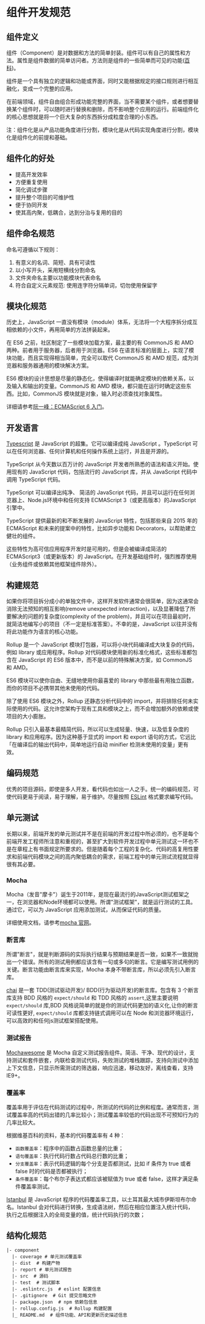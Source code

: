 # 组件开发规范

## 组件定义

组件（Component）是对数据和方法的简单封装。组件可以有自己的属性和方法。属性是组件数据的简单访问者。方法则是组件的一些简单而可见的功能([百科](https://baike.baidu.com/item/%E7%BB%84%E4%BB%B6/6902128?fr=aladdin))。

组件是一个具有独立的逻辑和功能或界面，同时又能根据规定的接口规则进行相互融化，变成一个完整的应用。

在前端领域，组件自由组合形成功能完整的界面，当不需要某个组件，或者想要替换某个组件时，可以随时进行替换和删除，而不影响整个应用的运行。前端组件化的核心思想就是将一个巨大复杂的东西拆分成粒度合理的小东西。

注：组件化是从产品功能角度进行分割，模块化是从代码实现角度进行分割，模块化是组件化的前提和基础。

## 组件化的好处

- 提高开发效率
- 方便重复使用
- 简化调试步骤
- 提升整个项目的可维护性
- 便于协同开发
- 使其高内聚，低耦合，达到分治与复用的目的

## 组件命名规范

命名可遵循以下规则：

1. 有意义的名词、简短、具有可读性
2. 以小写开头，采用短横线分割命名
3. 文件夹命名主要以功能模块代表命名
4. 符合自定义元素规范: 使用连字符分隔单词，切勿使用保留字

## 模块化规范

历史上，JavaScript 一直没有模块（module）体系，无法将一个大程序拆分成互相依赖的小文件，再用简单的方法拼装起来。

在 ES6 之前，社区制定了一些模块加载方案，最主要的有 CommonJS 和 AMD 两种。前者用于服务器，后者用于浏览器。ES6 在语言标准的层面上，实现了模块功能，而且实现得相当简单，完全可以取代 CommonJS 和 AMD 规范，成为浏览器和服务器通用的模块解决方案。

ES6 模块的设计思想是尽量的静态化，使得编译时就能确定模块的依赖关系，以及输入和输出的变量。CommonJS 和 AMD 模块，都只能在运行时确定这些东西。比如，CommonJS 模块就是对象，输入时必须查找对象属性。

详细请参考[阮一峰：ECMAScript 6 入门](http://es6.ruanyifeng.com/#docs/module)。

## 开发语言

[Typescript](https://www.tslang.cn/) 是 JavaScript 的超集。它可以编译成纯 JavaScript 。TypeScript 可以在任何浏览器、任何计算机和任何操作系统上运行，并且是开源的。

TypeScript 从今天数以百万计的 JavaScript 开发者所熟悉的语法和语义开始。使用现有的 JavaScript 代码，包括流行的 JavaScript 库，并从 JavaScript 代码中调用 TypeScript 代码。

TypeScript 可以编译出纯净、 简洁的 JavaScript 代码，并且可以运行在任何浏览器上、Node.js环境中和任何支持 ECMAScript 3（或更高版本）的JavaScript引擎中。

TypeScript 提供最新的和不断发展的 JavaScript 特性，包括那些来自 2015 年的 ECMAScript 和未来的提案中的特性，比如异步功能和 Decorators，以帮助建立健壮的组件。

这些特性为高可信应用程序开发时是可用的，但是会被编译成简洁的 ECMAScript3（或更新版本）的 JavaScript。在开发基础组件时，强烈推荐使用（业务组件或依赖其他框架组件除外）。

## 构建规范

如果你将项目拆分成小的单独文件中，这样开发软件通常会很简单，因为这通常会消除无法预知的相互影响(remove unexpected interaction)，以及显著降低了所要解决的问题的复杂度(complexity of the problem)，并且可以在项目最初时，就简洁地编写小的项目（不一定是标准答案）。不幸的是，JavaScript 以往并没有将此功能作为语言的核心功能。

Rollup 是一个 JavaScript 模块打包器，可以将小块代码编译成大块复杂的代码，例如 library 或应用程序。Rollup 对代码模块使用新的标准化格式，这些标准都包含在 JavaScript 的 ES6 版本中，而不是以前的特殊解决方案，如 CommonJS 和 AMD。

ES6 模块可以使你自由、无缝地使用你最喜爱的 library 中那些最有用独立函数，而你的项目不必携带其他未使用的代码。

除了使用 ES6 模块之外，Rollup 还静态分析代码中的 import，并将排除任何未实际使用的代码。这允许您架构于现有工具和模块之上，而不会增加额外的依赖或使项目的大小膨胀。

Rollup 只引入最基本最精简代码，所以可以生成轻量、快速，以及低复杂度的 library 和应用程序。因为这种基于显式的 import 和 export 语句的方式，它远比「在编译后的输出代码中，简单地运行自动 minifier 检测未使用的变量」更有效。

## 编码规范

优秀的项目源码，即使是多人开发，看代码也如出一人之手。统一的编码规范，可使代码更易于阅读，易于理解，易于维护。尽量按照 [ESLint](https://cn.eslint.org/) 格式要求编写代码。

## 单元测试

长期以来，前端开发的单元测试并不是在前端的开发过程中所必须的，也不是每个前端开发工程师所注意和重视的，甚至扩大到软件开发过程中单元测试这一环也不是在章程上有书面规定所要求的。但是随着每个工程的复杂化、代码的高复用性要求和前端代码模块之间的高内聚低耦合的需求，前端工程中的单元测试流程就显得很有其必要。

### Mocha

Mocha（发音"摩卡"）诞生于2011年，是现在最流行的JavaScript测试框架之一，在浏览器和Node环境都可以使用。所谓"测试框架"，就是运行测试的工具。通过它，可以为 JavaScript 应用添加测试，从而保证代码的质量。

详细使用文档，请参考[mocha 官网](http://www.mochajs.org/)。

### 断言库

所谓"断言"，就是判断源码的实际执行结果与预期结果是否一致，如果不一致就抛出一个错误。所有的测试用例都应该含有一句或多句的断言。它是编写测试用例的关键。断言功能由断言库来实现，Mocha 本身不带断言库，所以必须先引入断言库。

[chai](https://www.chaijs.com/) 是一套 TDD(测试驱动开发)/ BDD(行为驱动开发)的断言库。包含有 3 个断言库支持 BDD 风格的 `expect/should` 和 TDD 风格的 `assert`,这里主要说明 `expect/should` 库,BDD 风格说简单的就是你的测试代码更加的语义化,让你的断言可读性更好, `expect/should` 库都支持链式调用可以在 Node 和浏览器环境运行，可以高效的和任何js测试框架搭配使用。

### 测试报告

[Mochawesome](http://adamgruber.github.io/mochawesome/) 是 Mocha 自定义测试报告组件。简洁、干净、现代的设计，支持测试和套件嵌套，内联检查测试代码，失败测试的堆栈跟踪，支持向测试中添加上下文信息，只显示所需测试的筛选器，响应迅速，移动友好，离线查看，支持IE9+。

### 覆盖率

覆盖率用于评估在代码测试的过程中，所测试的代码的比例和程度。通常而言，测试覆盖率高的代码出错的几率比较小；测试覆盖率较低的代码出现不可预知行为的几率比较大。

根据维基百科的资料，基本的代码覆盖率有 4 种：

- `函数覆盖率`：程序中的函数占函数总量的比重；
- `语句覆盖率`：执行代码行数占代码总行数的比重；
- `分支覆盖率`：表示代码逻辑的每个分支是否都测试，比如 if 条件为 true 或者 false 时的代码是否都被执行；
- `条件覆盖率`：每个布尔子表达式都应该被赋值为 true 或者 false，这样才满足条件覆盖率测试。

[Istanbul](https://istanbul.js.org/) 是 JavaScript 程序的代码覆盖率工具，以土耳其最大城市伊斯坦布尔命名。Istanbul 会对代码进行转换，生成语法树，然后在相应位置注入统计代码，执行之后根据注入的全局变量的值，统计代码执行的次数；

## 结构化规范

```
|- component
  |- coverage # 单元测试覆盖率
  |- dist  # 构建产物
  |- report # 单元测试报告   
  |- src  # 源码
  |- test  # 测试脚本
  |- .eslintrc.js  # eslint 配置信息
  |- .gitignore  # Git 提交忽略文件
  |- package.json  # npm 依赖包信息
  |- rollup.config.js  # Rollup 构建配置
  |_ README.md  # 组件功能、API和更新历史描述信息
```